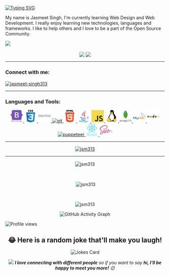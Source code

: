 <!-- ### Hi there 👋 Welcome to my Profile  -->
[![Typing SVG](https://readme-typing-svg.herokuapp.com?size=30&color=FD42FF&background=63FF3900&width=700&lines=Welcome+To+Jasmeet+Singh's+Github+Profile)](https://git.io/typing-svg)

My name is Jasmeet Singh, I'm currently learning Web Design and Web Development. I really enjoy learning new technologies, languages and frameworks. I like to help others and I love to be a part of the Open Source Community.

<a href="https://www.github.com/JSM313" target="_blank" rel="noreferrer"><img
src="https://img.shields.io/github/followers/JSM313?logo=github&style=for-the-badge&color=0891b2&labelColor=1c1917" /></a>

<div id="header" align="center">
  <img align="center" src="https://media2.giphy.com/media/VTtANKl0beDFQRLDTh/giphy.gif?cid=790b7611c5820485cd171d9b9da1d0f054626fe4b517c124&rid=giphy.gif&ct=g" width="150"/>
  <img align="center" src = "https://media2.giphy.com/media/du3J3cXyzhj75IOgvA/giphy.gif?cid=790b761142fad94199fff67b1f4a12ecb3d52975491c0de4&rid=giphy.gif&ct=g" width = "150">
</div>

<hr>

<h3 align="left">Connect with me:</h3>

<p align="left">
<a href="https://linkedin.com/in/jasmeet-singh313" target="blank"><img align="center" src="https://raw.githubusercontent.com/rahuldkjain/github-profile-readme-generator/master/src/images/icons/Social/linked-in-alt.svg" alt="jasmeet-singh313" height="30" width="40" /></a>
</p>

<hr>


<h3 align="left">Languages and Tools:</h3>


<p align="center"> <a href="https://getbootstrap.com" target="_blank" rel="noreferrer"> <img src="https://raw.githubusercontent.com/devicons/devicon/master/icons/bootstrap/bootstrap-plain-wordmark.svg" alt="bootstrap" width="40" height="40"/> </a> <a href="https://www.w3schools.com/css/" target="_blank" rel="noreferrer"> <img src="https://raw.githubusercontent.com/devicons/devicon/master/icons/css3/css3-original-wordmark.svg" alt="css3" width="40" height="40"/> </a> <a href="https://expressjs.com" target="_blank" rel="noreferrer"> <img src="https://raw.githubusercontent.com/devicons/devicon/master/icons/express/express-original-wordmark.svg" alt="express" width="40" height="40"/> </a> <a href="https://git-scm.com/" target="_blank" rel="noreferrer"> <img src="https://www.vectorlogo.zone/logos/git-scm/git-scm-icon.svg" alt="git" width="40" height="40"/> </a> <a href="https://www.w3.org/html/" target="_blank" rel="noreferrer"> <img src="https://raw.githubusercontent.com/devicons/devicon/master/icons/html5/html5-original-wordmark.svg" alt="html5" width="40" height="40"/> </a> <a href="https://www.java.com" target="_blank" rel="noreferrer"> <img src="https://raw.githubusercontent.com/devicons/devicon/master/icons/java/java-original.svg" alt="java" width="40" height="40"/> </a> <a href="https://developer.mozilla.org/en-US/docs/Web/JavaScript" target="_blank" rel="noreferrer"> <img src="https://raw.githubusercontent.com/devicons/devicon/master/icons/javascript/javascript-original.svg" alt="javascript" width="40" height="40"/> </a> <a href="https://www.linux.org/" target="_blank" rel="noreferrer"> <img src="https://raw.githubusercontent.com/devicons/devicon/master/icons/linux/linux-original.svg" alt="linux" width="40" height="40"/> </a> <a href="https://www.mongodb.com/" target="_blank" rel="noreferrer"> <img src="https://raw.githubusercontent.com/devicons/devicon/master/icons/mongodb/mongodb-original-wordmark.svg" alt="mongodb" width="40" height="40"/> </a> <a href="https://www.mysql.com/" target="_blank" rel="noreferrer"> <img src="https://raw.githubusercontent.com/devicons/devicon/master/icons/mysql/mysql-original-wordmark.svg" alt="mysql" width="40" height="40"/> </a> <a href="https://nodejs.org" target="_blank" rel="noreferrer"> <img src="https://raw.githubusercontent.com/devicons/devicon/master/icons/nodejs/nodejs-original-wordmark.svg" alt="nodejs" width="40" height="40"/> </a> <a href="https://github.com/puppeteer/puppeteer" target="_blank" rel="noreferrer"> <img src="https://www.vectorlogo.zone/logos/pptrdev/pptrdev-official.svg" alt="puppeteer" width="40" height="40"/> </a> <a href="https://reactjs.org/" target="_blank" rel="noreferrer"> <img src="https://raw.githubusercontent.com/devicons/devicon/master/icons/react/react-original-wordmark.svg" alt="react" width="40" height="40"/> </a> <a href="https://sass-lang.com" target="_blank" rel="noreferrer"> <img src="https://raw.githubusercontent.com/devicons/devicon/master/icons/sass/sass-original.svg" alt="sass" width="40" height="40"/> </a> </p>


<hr>

<div align="center">

<p align="center"> <a href="https://github.com/ryo-ma/github-profile-trophy"><img src="https://github-profile-trophy.vercel.app/?username=jsm313&theme=tokyonight&row=1" alt="jsm313" /></a> </p>

<hr>

<p><img align="center" src="https://github-readme-stats.vercel.app/api/top-langs?username=jsm313&show_icons=true&locale=en&layout=compact&" alt="jsm313" /></p>

<br>

<p>&nbsp;<img align="center" src="https://github-readme-stats.vercel.app/api?username=jsm313&show_icons=true&locale=en&theme=react" alt="jsm313" /></p>
  



<br>


<p><img align="center" src="https://github-readme-streak-stats.herokuapp.com/?user=jsm313&theme=cobalt" alt="jsm313" /></p>


![GitHub Activity Graph](https://activity-graph.herokuapp.com/graph?username=JSM313&theme=react-dark)
  
</div>

![Profile views](https://gpvc.arturio.dev/JSM313)

<div align="center">

## 😂 Here is a random joke that'll make you laugh!
![Jokes Card](https://readme-jokes.vercel.app/api)
</div>

<div align='center'>

<img src="https://media.giphy.com/media/LnQjpWaON8nhr21vNW/giphy.gif" width="60"> <em><b>I love connecting with different people</b> so if you want to say <b>hi, I'll be happy to meet you more!</b> 😊</em>
  
</div>
  
</div>

<!-- ![Profile views](https://gpvc.arturio.dev/JSM313)   -->
